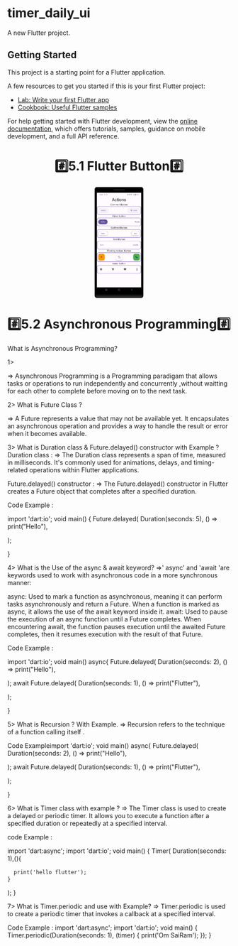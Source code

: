 # timer_daily_ui

A new Flutter project.

## Getting Started

This project is a starting point for a Flutter application.

A few resources to get you started if this is your first Flutter project:

- [Lab: Write your first Flutter app](https://docs.flutter.dev/get-started/codelab)
- [Cookbook: Useful Flutter samples](https://docs.flutter.dev/cookbook)

For help getting started with Flutter development, view the
[online documentation](https://docs.flutter.dev/), which offers tutorials,
samples, guidance on mobile development, and a full API reference.
<h1 align="center">#️⃣5.1 Flutter Button#️⃣</h1>
<!-- <h3 aling=center></h3>  -->
<p align=center>
  <img src="https://github.com/harshdusane2103/timer_daily_ui/blob/master/button.png"width=22% height=35% align=center>
</p>

<h1 align="center">#️⃣5.2 Asynchronous Programming#️⃣</h1>
<!-- <h3 aling=center></h3>  -->
<p align=center>
  

<p>What is  Asynchronous Programming?</p>1> 

=>  Asynchronous Programming is a Programming paradigam that allows tasks or operations to run independently and concurrently ,without waitting for each other to complete before moving on to the next task.

<p>2> What is Future Class ?</p>

=>   A Future represents a value that may not be available yet. It encapsulates an asynchronous operation and provides a way to handle the result or error when it becomes available.

3> What is Duration class & Future.delayed() constructor with Example ?
 Duration class :
 => The Duration class represents a span of time, measured in milliseconds. It's commonly used for animations, delays, and timing-related operations within Flutter applications. 

Future.delayed() constructor :
=> The Future.delayed() constructor in Flutter creates a Future object that completes after a specified duration.

Code Example :

import 'dart:io';
void main()
{
  Future.delayed(
    Duration(seconds: 5),
    () => print("Hello"),

  );

}

4> What is the Use of the async & await keyword?
=>' async' and 'await 'are keywords used to work with asynchronous code in a more synchronous manner:

async:
Used to mark a function as asynchronous, meaning it can perform tasks asynchronously and return a Future.
When a function is marked as async, it allows the use of the await keyword inside it.
await:
Used to pause the execution of an async function until a Future completes.
When encountering await, the function pauses execution until the awaited Future completes, then it resumes execution with the result of that Future.

Code Example :


import 'dart:io';
void main()
async{
  Future.delayed(
    Duration(seconds: 2),
    () => print("Hello"),

  );
  await Future.delayed(
    Duration(seconds: 1),
    () => print("Flutter"),

  );
  

}

5>  What is Recursion ? With Example. 
 => Recursion refers  to the technique of a function calling itself .
  
  Code Exampleimport 'dart:io';
void main()
async{
  Future.delayed(
    Duration(seconds: 2),
    () => print("Hello"),

  );
  await Future.delayed(
    Duration(seconds: 1),
    () => print("Flutter"),

  );
  

}

6> What is Timer class with example ?
=>    The Timer class is used to create a delayed or periodic timer. It allows you to execute a function after a specified duration or repeatedly at a specified interval.

code Example :

import 'dart:async';
import 'dart:io';
void main()
{
  Timer(
    Duration(seconds: 1),(){
      
      print('hello flutter');
    }
  );
}

7> What is Timer.periodic and use with Example?
=> Timer.periodic is used to create a periodic timer that invokes a callback at a specified interval.

Code Example :
import 'dart:async';
import 'dart:io';
void main()
{
  Timer.periodic(Duration(seconds: 1), (timer) 
  { 
    print('Om SaiRam');
   });
}


</p>
